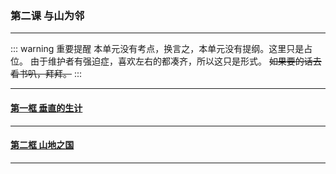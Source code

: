 ### 第二课 与山为邻

---

::: warning 重要提醒
本单元没有考点，换言之，本单元没有提纲。这里只是占位。
由于维护者有强迫症，喜欢左右的都凑齐，所以这只是形式。
~~如果要的话去看书叭，拜拜。~~
:::

---

#### [第一框 垂直的生计](./%E7%AC%AC%E4%B8%80%E6%A1%86%20%E5%9E%82%E7%9B%B4%E7%9A%84%E7%94%9F%E8%AE%A1.html)

---

#### [第二框 山地之国](./%E7%AC%AC%E4%BA%8C%E6%A1%86%20%E5%B1%B1%E5%9C%B0%E4%B9%8B%E5%9B%BD.html)

---